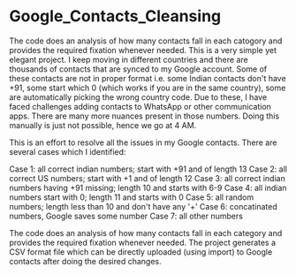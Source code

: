# Google_Contacts_Cleansing

The code does an analysis of how many contacts fall in each catogory and provides the required fixation whenever needed.
This is a very simple yet elegant project. I keep moving in different countries and there are thousands of contacts that are synced to my 
Google account. Some of these contacts are not in proper format i.e. some Indian contacts don't have +91, some start which 0 (which works 
if you are in the same country), some are automatically picking the wrong country code. Due to these, I have faced challenges adding contacts 
to WhatsApp or other communication apps. There are many more nuances present in those numbers. Doing this manually is just not possible, 
hence we go at 4 AM.

This is an effort to resolve all the issues in my Google contacts. There are several cases which I identified:

Case 1: all correct indian numbers; start with +91 and of length 13
Case 2: all correct US numbers; start with +1 and of length 12
Case 3: all correct indian numbers having +91 missing; length 10 and starts with 6-9
Case 4: all indian numbers start with 0; length 11 and starts with 0
Case 5: all random numbers; length less than 10 and don't have any '+'
Case 6: concatinated numbers, Google saves some number 
Case 7: all other numbers

The code does an analysis of how many contacts fall in each category and provides the required fixation whenever needed.
The project generates a CSV format file which can be directly uploaded (using import) to Google contacts after doing the desired changes.
